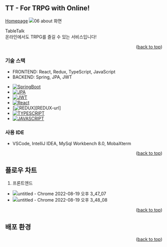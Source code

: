 <!-- ABOUT THE PROJECT -->
## TT - For TRPG with Online!
<!--사진-->
[Homepage](https://i7a809.p.ssafy.io/)
![06 about 화면](https://user-images.githubusercontent.com/40424414/185549536-c7840946-7b3b-4174-bf82-a2d307e4a308.png)

TableTalk   
온라인에서도 TRPG를 즐길 수 있는 서비스입니다!

<p align="right">(<a href="#readme-top">back to top</a>)</p>



### 기술 스택 

- FRONTEND: React, Redux, TypeScript, JavaScript
- BACKEND: Spring, JPA, JWT
* [![SpringBoot][SpringBoot]][SpringBoot-url]
* [![JPA][JPA]][JPA-url]
* [![JWT][JWT]][JWT-url]
* [![React][React.js]][React-url]
* [![REDUX][REDUX]][REDUX-url]
* [![TYPESCRIPT][TYPESCRIPT]][TYPESCRIPT-url]
* [![JAVASCRIPT][JAVASCRIPT]][JAVASCRIPT-url]


### 사용 IDE
- VSCode, IntelliJ IDEA, MySql Workbench 8.0, MobaXterm

<p align="right">(<a href="#readme-top">back to top</a>)</p>



<!-- GETTING STARTED -->
## 플로우 차트
1. 프론트엔드
* ![untitled - Chrome 2022-08-19 오후 3_47_07](https://user-images.githubusercontent.com/40424414/185560235-b2af36ba-41c5-4605-b05b-8d5d632bf3f5.png)
* ![untitled - Chrome 2022-08-19 오후 3_48_08](https://user-images.githubusercontent.com/40424414/185560369-10754daa-868e-4c91-87e6-d04f4b8e86e1.png)

<p align="right">(<a href="#readme-top">back to top</a>)</p>

## 배포 환경

<p align="right">(<a href="#readme-top">back to top</a>)</p>

<!-- MARKDOWN LINKS & IMAGES -->
<!-- https://www.markdownguide.org/basic-syntax/#reference-style-links -->
[SpringBoot]: https://img.shields.io/badge/back-springboot-green 
[SpringBoot-url]: https://spring.io/projects/spring-boot
[JPA]: https://img.shields.io/badge/back-JPA-green
[JPA-url]: https://spring.io/projects/spring-data-jpa
[JWT]: https://img.shields.io/badge/back-JWT-orange
[JWT-url]: https://jwt.io/
[React.js]: https://img.shields.io/badge/front-REACT-blue
[React-url]: https://reactjs.org/
[REDUX]: https://img.shields.io/badge/front-REDUX-blue
[RUDUX-url]: https://redux.js.org/
[TYPESCRIPT]: https://img.shields.io/badge/front-TYPESCRIPT-blue
[TYPESCRIPT-url]: https://www.typescriptlang.org/
[JAVASCRIPT]: https://img.shields.io/badge/front-JAVASCRIPT-yellow
[JAVASCRIPT-url]: https://www.javascript.com/

